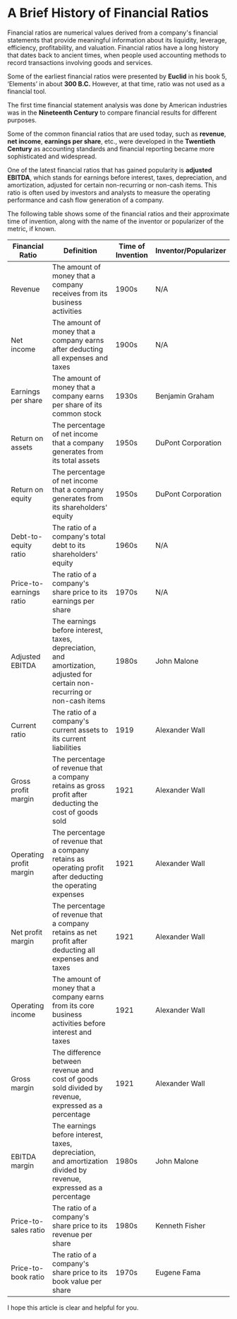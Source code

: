 # A Brief History of Financial Ratios

Financial ratios are numerical values derived from a company's financial statements that provide meaningful information about its liquidity, leverage, efficiency, profitability, and valuation. Financial ratios have a long history that dates back to ancient times, when people used accounting methods to record transactions involving goods and services. 

Some of the earliest financial ratios were presented by **Euclid** in his book 5, ‘Elements’ in about **300 B.C.** However, at that time, ratio was not used as a financial tool. 

The first time financial statement analysis was done by American industries was in the **Nineteenth Century** to compare financial results for different purposes. 

Some of the common financial ratios that are used today, such as **revenue**, **net income**, **earnings per share**, etc., were developed in the **Twentieth Century** as accounting standards and financial reporting became more sophisticated and widespread. 

One of the latest financial ratios that has gained popularity is **adjusted EBITDA**, which stands for earnings before interest, taxes, depreciation, and amortization, adjusted for certain non-recurring or non-cash items. This ratio is often used by investors and analysts to measure the operating performance and cash flow generation of a company. 

The following table shows some of the financial ratios and their approximate time of invention, along with the name of the inventor or popularizer of the metric, if known.

| Financial Ratio | Definition | Time of Invention | Inventor/Popularizer |
| --------------- | ---------- | ----------------- | -------------------- |
| Revenue | The amount of money that a company receives from its business activities | 1900s | N/A |
| Net income | The amount of money that a company earns after deducting all expenses and taxes | 1900s | N/A |
| Earnings per share | The amount of money that a company earns per share of its common stock | 1930s | Benjamin Graham |
| Return on assets | The percentage of net income that a company generates from its total assets | 1950s | DuPont Corporation |
| Return on equity | The percentage of net income that a company generates from its shareholders' equity | 1950s | DuPont Corporation |
| Debt-to-equity ratio | The ratio of a company's total debt to its shareholders' equity | 1960s | N/A |
| Price-to-earnings ratio | The ratio of a company's share price to its earnings per share | 1970s | N/A |
| Adjusted EBITDA | The earnings before interest, taxes, depreciation, and amortization, adjusted for certain non-recurring or non-cash items | 1980s | John Malone |
| Current ratio | The ratio of a company's current assets to its current liabilities | 1919 | Alexander Wall |
| Gross profit margin | The percentage of revenue that a company retains as gross profit after deducting the cost of goods sold | 1921 | Alexander Wall |
| Operating profit margin | The percentage of revenue that a company retains as operating profit after deducting the operating expenses | 1921 | Alexander Wall |
| Net profit margin | The percentage of revenue that a company retains as net profit after deducting all expenses and taxes | 1921 | Alexander Wall |
| Operating income | The amount of money that a company earns from its core business activities before interest and taxes | 1921 | Alexander Wall |
| Gross margin | The difference between revenue and cost of goods sold divided by revenue, expressed as a percentage | 1921 | Alexander Wall |
| EBITDA margin | The earnings before interest, taxes, depreciation, and amortization divided by revenue, expressed as a percentage | 1980s | John Malone |
| Price-to-sales ratio | The ratio of a company's share price to its revenue per share | 1980s | Kenneth Fisher |
| Price-to-book ratio | The ratio of a company's share price to its book value per share | 1970s | Eugene Fama |

I hope this article is clear and helpful for you.

